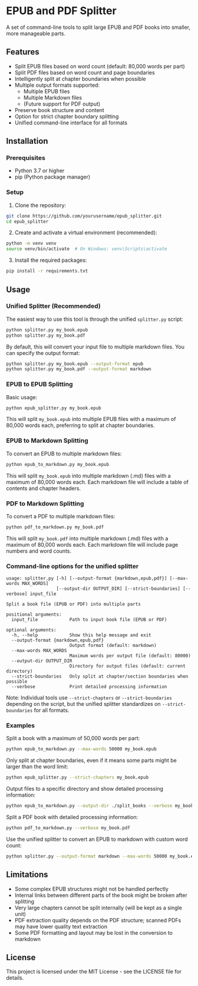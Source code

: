 # EPUB and PDF Splitter

A set of command-line tools to split large EPUB and PDF books into smaller, more manageable parts.

## Features

- Split EPUB files based on word count (default: 80,000 words per part)
- Split PDF files based on word count and page boundaries
- Intelligently split at chapter boundaries when possible
- Multiple output formats supported:
  - Multiple EPUB files
  - Multiple Markdown files
  - (Future support for PDF output)
- Preserve book structure and content
- Option for strict chapter boundary splitting
- Unified command-line interface for all formats

## Installation

### Prerequisites

- Python 3.7 or higher
- pip (Python package manager)

### Setup

1. Clone the repository:

```bash
git clone https://github.com/yourusername/epub_splitter.git
cd epub_splitter
```

2. Create and activate a virtual environment (recommended):

```bash
python -m venv venv
source venv/bin/activate  # On Windows: venv\Scripts\activate
```

3. Install the required packages:

```bash
pip install -r requirements.txt
```

## Usage

### Unified Splitter (Recommended)

The easiest way to use this tool is through the unified `splitter.py` script:

```bash
python splitter.py my_book.epub
python splitter.py my_book.pdf
```

By default, this will convert your input file to multiple markdown files. You can specify the output format:

```bash
python splitter.py my_book.epub --output-format epub
python splitter.py my_book.pdf --output-format markdown
```

### EPUB to EPUB Splitting

Basic usage:

```bash
python epub_splitter.py my_book.epub
```

This will split `my_book.epub` into multiple EPUB files with a maximum of 80,000 words each, preferring to split at chapter boundaries.

### EPUB to Markdown Splitting

To convert an EPUB to multiple markdown files:

```bash
python epub_to_markdown.py my_book.epub
```

This will split `my_book.epub` into multiple markdown (.md) files with a maximum of 80,000 words each. Each markdown file will include a table of contents and chapter headers.

### PDF to Markdown Splitting

To convert a PDF to multiple markdown files:

```bash
python pdf_to_markdown.py my_book.pdf
```

This will split `my_book.pdf` into multiple markdown (.md) files with a maximum of 80,000 words each. Each markdown file will include page numbers and word counts.

### Command-line options for the unified splitter

```
usage: splitter.py [-h] [--output-format {markdown,epub,pdf}] [--max-words MAX_WORDS] 
                   [--output-dir OUTPUT_DIR] [--strict-boundaries] [--verbose] input_file

Split a book file (EPUB or PDF) into multiple parts

positional arguments:
  input_file            Path to input book file (EPUB or PDF)

optional arguments:
  -h, --help            Show this help message and exit
  --output-format {markdown,epub,pdf}
                        Output format (default: markdown)
  --max-words MAX_WORDS
                        Maximum words per output file (default: 80000)
  --output-dir OUTPUT_DIR
                        Directory for output files (default: current directory)
  --strict-boundaries   Only split at chapter/section boundaries when possible
  --verbose             Print detailed processing information
```

Note: Individual tools use `--strict-chapters` or `--strict-boundaries` depending on the script, but the unified splitter standardizes on `--strict-boundaries` for all formats.

### Examples

Split a book with a maximum of 50,000 words per part:

```bash
python epub_to_markdown.py --max-words 50000 my_book.epub
```

Only split at chapter boundaries, even if it means some parts might be larger than the word limit:

```bash
python epub_splitter.py --strict-chapters my_book.epub
```

Output files to a specific directory and show detailed processing information:

```bash
python epub_to_markdown.py --output-dir ./split_books --verbose my_book.epub
```

Split a PDF book with detailed processing information:

```bash
python pdf_to_markdown.py --verbose my_book.pdf
```

Use the unified splitter to convert an EPUB to markdown with custom word count:

```bash
python splitter.py --output-format markdown --max-words 50000 my_book.epub
```

## Limitations

- Some complex EPUB structures might not be handled perfectly
- Internal links between different parts of the book might be broken after splitting
- Very large chapters cannot be split internally (will be kept as a single unit)
- PDF extraction quality depends on the PDF structure; scanned PDFs may have lower quality text extraction
- Some PDF formatting and layout may be lost in the conversion to markdown

## License

This project is licensed under the MIT License - see the LICENSE file for details. 